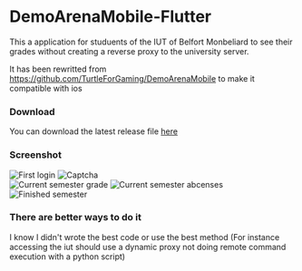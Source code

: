 # DemoArenaMobile-Flutter
This a application for studuents of the IUT of Belfort Monbeliard to see their grades without creating a reverse proxy to the university server.

It has been rewritted from https://github.com/TurtleForGaming/DemoArenaMobile to make it compatible with ios

### Download
You can download the latest release file [here](https://github.com/TurtleForGaming/DemoArenaMobile/releases)

### Screenshot
![First login](https://i.imgur.com/pPaxych.jpg)  ![Captcha](https://i.imgur.com/WUjrsZF.jpg)  
![Current semester grade](https://i.imgur.com/i7hm0ra.jpg)  ![Current semester abcenses](https://i.imgur.com/I1H8W9K.jpg)  ![Finished semester](https://i.imgur.com/pA32O0i.jpg)

### There are better ways to do it
I know I didn't wrote the best code or use the best method 
(For instance accessing the iut should use a dynamic proxy not doing remote command execution with a python script)

